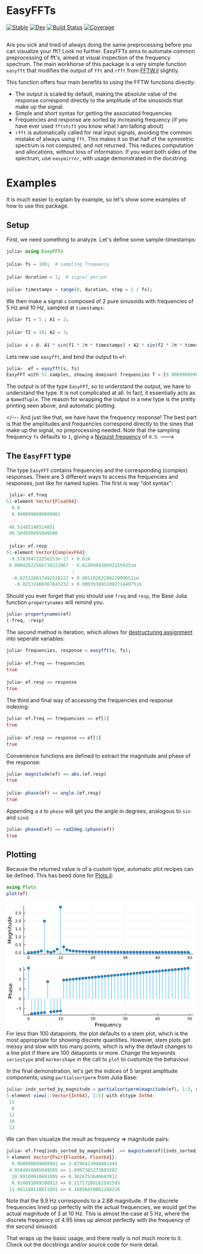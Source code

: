 # EasyFFTs

[![Stable](https://img.shields.io/badge/docs-stable-blue.svg)](https://KronosTheLate.github.io/EasyFFTs.jl/stable/)
[![Dev](https://img.shields.io/badge/docs-dev-blue.svg)](https://KronosTheLate.github.io/EasyFFTs.jl/dev/)
[![Build Status](https://github.com/KronosTheLate/EasyFFTs.jl/actions/workflows/CI.yml/badge.svg?branch=main)](https://github.com/KronosTheLate/EasyFFTs.jl/actions/workflows/CI.yml?query=branch%3Amain)
[![Coverage](https://codecov.io/gh/KronosTheLate/EasyFFTs.jl/branch/main/graph/badge.svg)](https://codecov.io/gh/KronosTheLate/EasyFFTs.jl)

##
Are you sick and tired of always doing the same preprocessing before you can visualize your fft? Look no further. EasyFFTs aims to automate common preprocessing of fft's, aimed at visual inspection of the frequency spectrum. The main workhorse of this package is a very simple function `easyfft` that modifies the output of `fft` and `rfft` from [FFTW.jl](https://github.com/JuliaMath/FFTW.jl) slightly.  

This function offers four main benefits to using the FFTW functions directly:
- The output is scaled by default, making the absolute value of the response 
correspond directly to the amplitude of the sinusoids that make up the signal.
- Simple and short syntax for getting the associated frequencies
- Frequencies and response are sorted by increasing frequency (if you have ever used `fftshift` you know what I am talking about)
- `rfft` is automatically called for real input signals, avoiding 
the common mistake of always using `fft`. This makes it so that half of the symmetric 
spectrum is not computed, and not returned. This reduces computation and allocations, without loss of information. 
If you want both sides of the spectrum, use `easymirror`, with usage demonstrated in the docstring.

# Examples
It is much easier to explain by example, so let's show some examples of how to use this package.

## Setup
First, we need something to analyze. Let's define some sample-timestamps:
```julia
julia> using EasyFFTs

julia> fs = 100;  # sampling frequency

julia> duration = 1;  # signal period

julia> timestamps = range(0, duration, step = 1 / fs);
```

We then make a signal `s` composed of 2 pure sinusoids with frequencies of 5 Hz and 10 Hz, sampled at `timestamps`:
```julia
julia> f1 = 5 ; A1 = 2;

julia> f2 = 10; A2 = 3;

julia> s = @. A1 * sin(f1 * 2π * timestamps) + A2 * sin(f2 * 2π * timestamps);
```

Lets new use `easyfft`, and bind the output to `ef`:
```julia
julia>  ef = easyfft(s, fs)
EasyFFT with 51 samples, showing dominant frequencies f = [9.900990099009901, 4.9504950495049505]
```
The output is of the type `EasyFFT`, so to understand the output, we have to understand the type. 
It is not complicated at all. In fact, it essentially acts as a `NamedTuple`. 
The reason for wrapping the output in a new type is the pretty printing seen above, and 
automatic plotting.

</--- And just like that, we have have the frequency response! The best part is that the amplitudes and frequencies correspond directly to the sines that make up the signal, no preprocessing needed. Note that the sampling frequency `fs` defaults to `1`, giving a [Nyquist frequency](https://en.wikipedia.org/wiki/Nyquist_frequency) of `0.5`. --->

## The `EasyFFT` type
The type `EasyFFT` contains frequencies and the corresponding (complex) responses.
There are 3 different ways to access the frequencies and responses, just like for named tuples.
The first is way "dot syntax":
```julia
 julia> ef.freq
51-element Vector{Float64}:
  0.0
  0.9900990099009901
  ⋮
 48.51485148514851
 49.504950495049506

 julia> ef.resp
51-element Vector{ComplexF64}:
 -9.578394722256253e-17 + 0.0im
 0.00042622566734221867 - 0.013698436692159435im
                        ⋮
  -0.025328817492520122 + 0.0011826329422999651im
   -0.02532460367843232 + 0.00039389110927144075im
```

Should you ever forget that you should use `freq` and `resp`, the Base Julia function `propertynames` will remind you.
```julia
julia> propertynames(ef)
(:freq, :resp)
```

The second method is iteration, which allows for [destructuring assignment](https://docs.julialang.org/en/v1/manual/functions/#destructuring-assignment) into seperate variables:
```julia
julia> frequencies, response = easyfft(s, fs);

julia> ef.freq == frequencies
true

julia> ef.resp == response
true
```

The third and final way of accessing the frequencies and response indexing:
```julia
julia> ef.freq == frequencies == ef[1]
true

julia> ef.resp == response == ef[2]
true
```

Convenience functions are defined to extract the magnitude and phase of the response:
```julia
julia> magnitude(ef) == abs.(ef.resp)
true

julia> phase(ef) == angle.(ef.resp)
true
```

Appending a `d` to `phase` will get you the angle in degrees, analogous to `sin` and `sind`:
```julia
julia> phased(ef) == rad2deg.(phase(ef))
true
```

## Plotting
Because the returned value is of a custom type, automatic plot recipes can be defined. This has beed done for [Plots.jl](https://github.com/JuliaPlots/Plots.jl):
```julia
using Plots
plot(ef)
```
![Visualization of FFT](assets/s_fft.png)  
For less than 100 datapoints, the plot defaults to a stem plot, which is the most appropriate for showing discrete quantities. 
However, stem plots get messy and slow with too many points, which is why the default changes to a line plot if there 
are 100 datapoints or more. Change the keywords `seriestype` and `markershape` in the call to `plot` to custumize the behaviour.

In the final demonstration, let's get the indices of 5 largest amplitude components, using `partialsortperm` from Julia Base:
```julia
julia> inds_sorted_by_magnitude = partialsortperm(magnitude(ef), 1:5, rev=true)
5-element view(::Vector{Int64}, 1:5) with eltype Int64:
 11
  6
 12
 10
 13
```

We can then visualize the result as frequency => magnitude pairs:
```julia
julia> ef.freq[inds_sorted_by_magnitude] .=> magnitude(ef)[inds_sorted_by_magnitude]
5-element Vector{Pair{Float64, Float64}}:
  9.900990099009901 => 2.8796413948481443
 4.9504950495049505 => 1.9997385273893282
  10.89108910891089 => 0.3626753646683912
  8.910891089108912 => 0.21717288162592593
 11.881188118811881 => 0.18856450061284216
```

Note that the 9.9 Hz corresponds to a 2.88 magnitude. If the discrete 
frequencies lined up perfectly with the actual frequencies, we would get the actual
magnitude of 3 at 10 Hz. This is almost the case at 5 Hz, where the discrete frequency of 4.95 lines up almost perfectly with the frequency of the second sinusoid.

That wraps up the basic usage, and there really is not much more to it. 
Check out the docstrings and/or source code for more detail.
